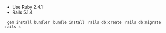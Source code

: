 - Use Ruby 2.4.1
- Rails 5.1.4

` gem install bundler`
` bundle install`
` rails db:create`
` rails db:migrate`
` rails s`
